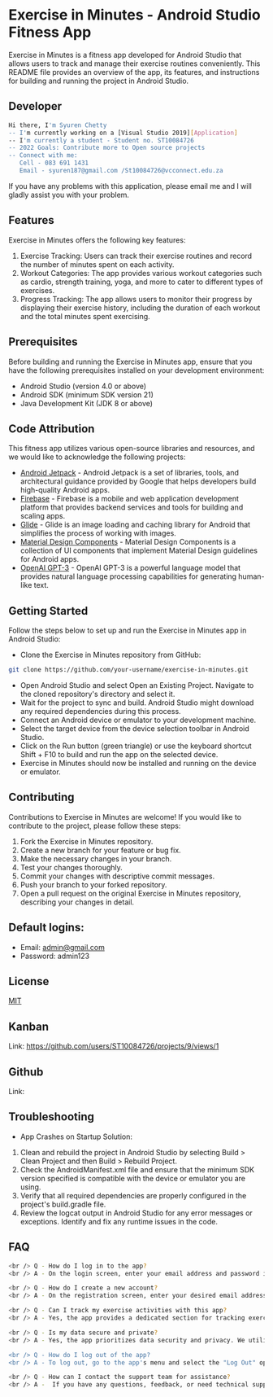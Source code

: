 # Exercise in Minutes - Android Studio Fitness App
Exercise in Minutes is a fitness app developed for Android Studio that allows users to track and manage their exercise routines conveniently. This README file provides an overview of the app, its features, and instructions for building and running the project in Android Studio.

## Developer
```bash
Hi there, I'm Syuren Chetty
-- I'm currently working on a [Visual Studio 2019][Application]
-- I'm currently a student - Student no. ST10084726
-- 2022 Goals: Contribute more to Open source projects
-- Connect with me:
   Cell - 083 691 1431
   Email - syuren187@gmail.com /St10084726@vcconnect.edu.za
```
If you have any problems with this application, please email me and I will gladly assist you with your problem.

## Features
Exercise in Minutes offers the following key features:
1) Exercise Tracking: Users can track their exercise routines and record the number of minutes spent on each activity.
2) Workout Categories: The app provides various workout categories such as cardio, strength training, yoga, and more to cater to different types of exercises.
3) Progress Tracking: The app allows users to monitor their progress by displaying their exercise history, including the duration of each workout and the total minutes spent exercising.

## Prerequisites
Before building and running the Exercise in Minutes app, ensure that you have the following prerequisites installed on your development environment:
- Android Studio (version 4.0 or above)
- Android SDK (minimum SDK version 21)
- Java Development Kit (JDK 8 or above)

## Code Attribution
This fitness app utilizes various open-source libraries and resources, and we would like to acknowledge the following projects:
- [Android Jetpack](https://developer.android.com/jetpack) - Android Jetpack is a set of libraries, tools, and architectural guidance provided by Google that helps developers build high-quality Android apps.
- [Firebase](https://firebase.google.com/) - Firebase is a mobile and web application development platform that provides backend services and tools for building and scaling apps.
- [Glide](https://github.com/bumptech/glide) - Glide is an image loading and caching library for Android that simplifies the process of working with images.
- [Material Design Components](https://github.com/material-components/material-components-android) - Material Design Components is a collection of UI components that implement Material Design guidelines for Android apps.
- [OpenAI GPT-3](https://openai.com/) - OpenAI GPT-3 is a powerful language model that provides natural language processing capabilities for generating human-like text.

## Getting Started
Follow the steps below to set up and run the Exercise in Minutes app in Android Studio:
- Clone the Exercise in Minutes repository from GitHub:
```bash
git clone https://github.com/your-username/exercise-in-minutes.git
```
- Open Android Studio and select Open an Existing Project. Navigate to the cloned repository's directory and select it.
- Wait for the project to sync and build. Android Studio might download any required dependencies during this process.
- Connect an Android device or emulator to your development machine.
- Select the target device from the device selection toolbar in Android Studio.
- Click on the Run button (green triangle) or use the keyboard shortcut Shift + F10 to build and run the app on the selected device.
- Exercise in Minutes should now be installed and running on the device or emulator.

## Contributing
Contributions to Exercise in Minutes are welcome! If you would like to contribute to the project, please follow these steps:
1) Fork the Exercise in Minutes repository.
2) Create a new branch for your feature or bug fix.
3) Make the necessary changes in your branch.
4) Test your changes thoroughly.
5) Commit your changes with descriptive commit messages.
6) Push your branch to your forked repository.
7) Open a pull request on the original Exercise in Minutes repository, describing your changes in detail.

## Default logins:
- Email: admin@gmail.com
- Password: admin123

## License
[MIT](https://choosealicense.com/licenses/mit/)

## Kanban
Link: https://github.com/users/ST10084726/projects/9/views/1

## Github
Link: 

## Troubleshooting
* App Crashes on Startup
Solution:
1) Clean and rebuild the project in Android Studio by selecting Build > Clean Project and then Build > Rebuild Project.
2) Check the AndroidManifest.xml file and ensure that the minimum SDK version specified is compatible with the device or emulator you are using.
3) Verify that all required dependencies are properly configured in the project's build.gradle file.
4) Review the logcat output in Android Studio for any error messages or exceptions. Identify and fix any runtime issues in the code.

## FAQ
```bash
<br /> Q - How do I log in to the app?
<br /> A - On the login screen, enter your email address and password in the respective fields and click the "Login" button.

<br /> Q - How do I create a new account?
<br /> A - On the registration screen, enter your desired email address, password, and confirm the password. Then, click the "Register" button to create a new account.

<br /> Q - Can I track my exercise activities with this app?
<br /> A - Yes, the app provides a dedicated section for tracking exercise activities. You can log your workouts, set goals, and monitor your progress.

<br /> Q - Is my data secure and private?
<br /> A - Yes, the app prioritizes data security and privacy. We utilize Firebase's secure backend services, including user authentication and data storage, to ensure the confidentiality and integrity of your information.

<br /> Q - How do I log out of the app?
<br /> A - To log out, go to the app's menu and select the "Log Out" option. This will securely sign you out of your account.

<br /> Q - How can I contact the support team for assistance?
<br /> A -  If you have any questions, feedback, or need technical support, you can reach out to our support team at syuren187@gmail.com. We are here to help!

```
